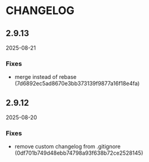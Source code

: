 # CHANGELOG

<!--- next entry here -->

## 2.9.13
2025-08-21

### Fixes

- merge instead of rebase (7d6892ec5ad8670e3bb373139f9877a16f18e4fa)

## 2.9.12
2025-08-20

### Fixes

- remove custom changelog from .gitignore (0df701b749d48ebb74798a93f638b72ce2528145)